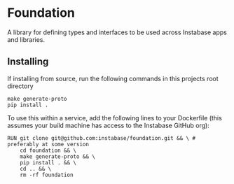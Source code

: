 # Foundation
A library for defining types and interfaces to be used across Instabase apps and libraries.

## Installing

If installing from source, run the following commands in this projects root directory

```
make generate-proto
pip install .
```

To use this within a service, add the following lines to your Dockerfile (this assumes your build machine has access to the Instabase GitHub org):

```docker
RUN git clone git@github.com:instabase/foundation.git && \ # preferably at some version
    cd foundation && \
    make generate-proto && \
    pip install . && \
    cd .. && \
    rm -rf foundation
```
